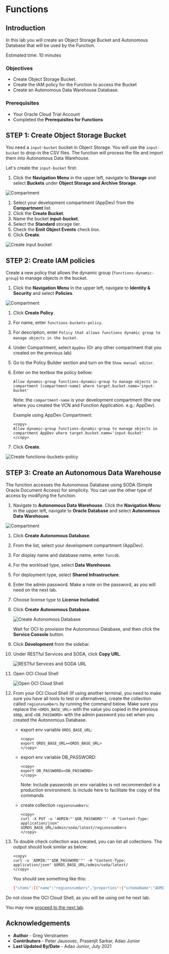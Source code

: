 # Functions

## Introduction

In this lab you will create an Object Storage Bucket and Autonomous Database that will be used by the Function.

Estimated time: 10 minutes

### Objectives

- Create Object Storage Bucket.
- Create the IAM policy for the Function to access the Bucket
- Create an Autonomous Data Warehouse Database.

### Prerequisites

- Your Oracle Cloud Trial Account
- Completed the **Prerequisites for Functions**

## **STEP 1:** Create Object Storage Bucket

You need a `input-bucket` bucket in Object Storage. You will use the `input-bucket` to drop-in the CSV files. The function will process the file and import them into Autonomous Data Warehouse.

Let's create the `input-bucket` first:

1. Click the **Navigation Menu** in the upper left, navigate to **Storage** and select **Buckets** under **Object Storage and Archive Storage**.

 ![Compartment](https://raw.githubusercontent.com/oracle/learning-library/master/common/images/console/storage-buckets.png " ")

1. Select your development compartment (AppDev) from the **Compartment** list.
1. Click the **Create Bucket**.
1. Name the bucket **input-bucket**.
1. Select the **Standard** storage tier.
1. Check the **Emit Object Events** check box.
1. Click **Create**.

![Create input bucket](./images/create-input-bucket.png)

## **STEP 2:** Create IAM policies

Create a new policy that allows the dynamic group (`functions-dynamic-group`) to manage objects in the bucket.

1. Click the **Navigation Menu** in the upper left, navigate to **Identity & Security** and select **Policies**.

 ![Compartment](https://raw.githubusercontent.com/oracle/learning-library/master/common/images/console/id-policies.png " ")

1. Click **Create Policy**.
1. For name, enter `functions-buckets-policy`.
1. For description, enter `Policy that allows functions dynamic group to manage objects in the bucket`.
1. Under Compartment, select `AppDev` (Or any other compartment that you created on the previous lab)
1. Go to the Policy Builder section and turn on the `Show manual editor`.
1. Enter on the textbox the policy bellow:

    `Allow dynamic-group functions-dynamic-group to manage objects in compartment [compartment-name] where target.bucket.name='input-bucket'`

    Note: the `compartment-name` is your development compartment (the one where you created the VCN and Function Application. e.g.: AppDev).

    Example using AppDev Compartment:

    ```shell
    <copy>
    Allow dynamic-group functions-dynamic-group to manage objects in compartment AppDev where target.bucket.name='input-bucket'
    </copy>
    ```

1. Click **Create**.

![Create functions-buckets-policy](./images/create-fn-bucket-policy.png)

## **STEP 3:** Create an Autonomous Data Warehouse

The function accesses the Autonomous Database using SODA (Simple Oracle Document Access) for simplicity. You can use the other type of access by modifying the function.

1. Navigate to **Autonomous Data Warehouse**. Click the **Navigation Menu** in the upper left, navigate to **Oracle Database** and select **Autonomous Data Warehouse**.

 ![Compartment](https://raw.githubusercontent.com/oracle/learning-library/master/common/images/console/database-adw.png " ")

1. Click **Create Autonomous Database**.
1. From the list, select your development compartment (AppDev).
1. For display name and database name, enter `funcdb`.
1. For the workload type, select **Data Warehouse**.
1. For deployment type, select **Shared Infrastructure**.
1. Enter the admin password. Make a note on the password, as you will need on the next lab.
1. Choose license type to **License Included**.
1. Click **Create Autonomous Database**.

    ![Create Autonomous Database](./images/create-db.gif)

    Wait for OCI to provision the Autonomous Database, and then click the **Service Console** button.

1. Click **Development** from the sidebar.
1. Under RESTful Services and SODA, click **Copy URL**.

    ![RESTful Services and SODA URL](./images/database-ords-url.png)

1. Open OCI Cloud Shell

    ![Open OCI Cloud Shell](../../common/setup-cloud-env/images/open-cloud-shell.png)

1. From your OCI Cloud Shell (If using another terminal, you need to make sure you have all tools to test or alternatives), create the collection called `regionsnumbers` by running the command below. Make sure you replace the `<ORDS_BASE_URL>` with the value you copied in the previous step, and `<DB_PASSWORD>` with the admin password you set when you created the Autonomous Database.

    - export env variable `ORDS_BASE_URL`:

        ```shell
        <copy>
        export ORDS_BASE_URL=<ORDS_BASE_URL>
        </copy>
        ```

    - export env variable DB_PASSWORD:

        ```shell
        <copy>
        export DB_PASSWORD=<DB_PASSWORD>
        </copy>
        ```

        Note: Include passwords on env variables is not recommended in a production environment. Is include here to facilitate the copy of the commands

    - create collection `regionsnumbers`:

        ```shell
        <copy>
        curl -X PUT -u 'ADMIN:"'$DB_PASSWORD'"' -H "Content-Type: application/json" $ORDS_BASE_URL/admin/soda/latest/regionsnumbers
        </copy>
        ```

1. To double check collection was created, you can list all collections. The output should look similar as below:

    ```shell
    <copy>
    curl -u 'ADMIN:"'$DB_PASSWORD'"' -H "Content-Type: application/json" $ORDS_BASE_URL/admin/soda/latest/
    </copy>
    ```

    You should see something like this:

    ```bash
    {"items":[{"name":"regionsnumbers","properties":{"schemaName":"ADMIN","tableName":"REGIONSNUMBERS","keyColumn":{"name":"ID","sqlType":"VARCHAR2","maxLength":255,"assignmentMethod":"UUID"},"contentColumn":{"name":"JSON_DOCUMENT","sqlType":"BLOB","jsonFormat":"OSON"},"versionColumn":{"name":"VERSION","type":"String","method":"UUID"},"lastModifiedColumn":{"name":"LAST_MODIFIED"},"creationTimeColumn":{"name":"CREATED_ON"},"readOnly":false},"links":[{"rel":"canonical","href":"https://.../ords/admin/soda/latest/regionsnumbers"}]}],"hasMore":false}
    ```

Do not close the OCI Cloud Shell, as you will be using ont he next lab.

You may now [proceed to the next lab](#next).

## Acknowledgements

- **Author** - Greg Verstraeten
- **Contributors** -  Peter Jausovec, Prasenjit Sarkar, Adao Junior
- **Last Updated By/Date** - Adao Junior, July 2021
